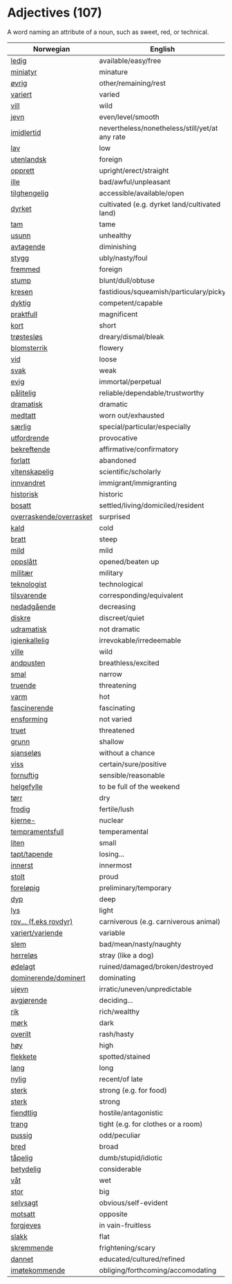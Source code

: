 # Adjectives (107)

A word naming an attribute of a noun, such as sweet, red, or technical.

| Norwegian | English |
| --- | --- |
| [ledig](https://www.ordnett.no/search?language=no&phrase=ledig) | available/easy/free |
| [miniatyr](https://www.ordnett.no/search?language=no&phrase=miniatyr) | minature |
| [øvrig](https://www.ordnett.no/search?language=no&phrase=øvrig) | other/remaining/rest |
| [variert](https://www.ordnett.no/search?language=no&phrase=variert) | varied |
| [vill](https://www.ordnett.no/search?language=no&phrase=vill) | wild |
| [jevn](https://www.ordnett.no/search?language=no&phrase=jevn) | even/level/smooth |
| [imidlertid](https://www.ordnett.no/search?language=no&phrase=imidlertid) | nevertheless/nonetheless/still/yet/at any rate |
| [lav](https://www.ordnett.no/search?language=no&phrase=lav) | low |
| [utenlandsk](https://www.ordnett.no/search?language=no&phrase=utenlandsk) | foreign |
| [opprett](https://www.ordnett.no/search?language=no&phrase=opprett) | upright/erect/straight |
| [ille](https://www.ordnett.no/search?language=no&phrase=ille) | bad/awful/unpleasant |
| [tilghengelig](https://www.ordnett.no/search?language=no&phrase=tilghengelig) | accessible/available/open |
| [dyrket](https://www.ordnett.no/search?language=no&phrase=dyrket) | cultivated (e.g. dyrket land/cultivated land) |
| [tam](https://www.ordnett.no/search?language=no&phrase=tam) | tame |
| [usunn](https://www.ordnett.no/search?language=no&phrase=usunn) | unhealthy |
| [avtagende](https://www.ordnett.no/search?language=no&phrase=avtagende) | diminishing |
| [stygg](https://www.ordnett.no/search?language=no&phrase=stygg) | ubly/nasty/foul |
| [fremmed](https://www.ordnett.no/search?language=no&phrase=fremmed) | foreign |
| [stump](https://www.ordnett.no/search?language=no&phrase=stump) | blunt/dull/obtuse |
| [kresen](https://www.ordnett.no/search?language=no&phrase=kresen) | fastidious/squeamish/particulary/picky |
| [dyktig](https://www.ordnett.no/search?language=no&phrase=dyktig) | competent/capable |
| [praktfull](https://www.ordnett.no/search?language=no&phrase=praktfull) | magnificent |
| [kort](https://www.ordnett.no/search?language=no&phrase=kort) | short |
| [trøstesløs](https://www.ordnett.no/search?language=no&phrase=trøstesløs) | dreary/dismal/bleak |
| [blomsterrik](https://www.ordnett.no/search?language=no&phrase=blomsterrik) | flowery |
| [vid](https://www.ordnett.no/search?language=no&phrase=vid) | loose |
| [svak](https://www.ordnett.no/search?language=no&phrase=svak) | weak |
| [evig](https://www.ordnett.no/search?language=no&phrase=evig) | immortal/perpetual |
| [pålitelig](https://www.ordnett.no/search?language=no&phrase=pålitelig) | reliable/dependable/trustworthy |
| [dramatisk](https://www.ordnett.no/search?language=no&phrase=dramatisk) | dramatic |
| [medtatt](https://www.ordnett.no/search?language=no&phrase=medtatt) | worn out/exhausted |
| [særlig](https://www.ordnett.no/search?language=no&phrase=særlig) | special/particular/especially |
| [utfordrende](https://www.ordnett.no/search?language=no&phrase=utfordrende) | provocative |
| [bekreftende](https://www.ordnett.no/search?language=no&phrase=bekreftende) | affirmative/confirmatory |
| [forlatt](https://www.ordnett.no/search?language=no&phrase=forlatt) | abandoned |
| [vitenskapelig](https://www.ordnett.no/search?language=no&phrase=vitenskapelig) | scientific/scholarly |
| [innvandret](https://www.ordnett.no/search?language=no&phrase=innvandret) | immigrant/immigranting |
| [historisk](https://www.ordnett.no/search?language=no&phrase=historisk) | historic |
| [bosatt](https://www.ordnett.no/search?language=no&phrase=bosatt) | settled/living/domiciled/resident |
| [overraskende/overrasket](https://www.ordnett.no/search?language=no&phrase=overraskende/overrasket) | surprised |
| [kald](https://www.ordnett.no/search?language=no&phrase=kald) | cold |
| [bratt](https://www.ordnett.no/search?language=no&phrase=bratt) | steep |
| [mild](https://www.ordnett.no/search?language=no&phrase=mild) | mild |
| [oppslått](https://www.ordnett.no/search?language=no&phrase=oppslått) | opened/beaten up |
| [militær](https://www.ordnett.no/search?language=no&phrase=militær) | military |
| [teknologist](https://www.ordnett.no/search?language=no&phrase=teknologist) | technological |
| [tilsvarende](https://www.ordnett.no/search?language=no&phrase=tilsvarende) | corresponding/equivalent |
| [nedadgående](https://www.ordnett.no/search?language=no&phrase=nedadgående) | decreasing |
| [diskre](https://www.ordnett.no/search?language=no&phrase=diskre) | discreet/quiet |
| [udramatisk](https://www.ordnett.no/search?language=no&phrase=udramatisk) | not dramatic |
| [igjenkallelig](https://www.ordnett.no/search?language=no&phrase=igjenkallelig) | irrevokable/irredeemable |
| [ville](https://www.ordnett.no/search?language=no&phrase=ville) | wild |
| [andpusten](https://www.ordnett.no/search?language=no&phrase=andpusten) | breathless/excited |
| [smal](https://www.ordnett.no/search?language=no&phrase=smal) | narrow |
| [truende](https://www.ordnett.no/search?language=no&phrase=truende) | threatening |
| [varm](https://www.ordnett.no/search?language=no&phrase=varm) | hot |
| [fascinerende](https://www.ordnett.no/search?language=no&phrase=fascinerende) | fascinating |
| [ensforming](https://www.ordnett.no/search?language=no&phrase=ensforming) | not varied |
| [truet](https://www.ordnett.no/search?language=no&phrase=truet) | threatened |
| [grunn](https://www.ordnett.no/search?language=no&phrase=grunn) | shallow |
| [sjanseløs](https://www.ordnett.no/search?language=no&phrase=sjanseløs) | without a chance |
| [viss](https://www.ordnett.no/search?language=no&phrase=viss) | certain/sure/positive |
| [fornuftig](https://www.ordnett.no/search?language=no&phrase=fornuftig) | sensible/reasonable |
| [helgefylle](https://www.ordnett.no/search?language=no&phrase=helgefylle) | to be full of the weekend |
| [tørr](https://www.ordnett.no/search?language=no&phrase=tørr) | dry |
| [frodig](https://www.ordnett.no/search?language=no&phrase=frodig) | fertile/lush |
| [kjerne-](https://www.ordnett.no/search?language=no&phrase=kjerne-) | nuclear |
| [tempramentsfull](https://www.ordnett.no/search?language=no&phrase=tempramentsfull) | temperamental |
| [liten](https://www.ordnett.no/search?language=no&phrase=liten) | small |
| [tapt/tapende](https://www.ordnett.no/search?language=no&phrase=tapt/tapende) | losing... |
| [innerst](https://www.ordnett.no/search?language=no&phrase=innerst) | innermost |
| [stolt](https://www.ordnett.no/search?language=no&phrase=stolt) | proud |
| [foreløpig](https://www.ordnett.no/search?language=no&phrase=foreløpig) | preliminary/temporary |
| [dyp](https://www.ordnett.no/search?language=no&phrase=dyp) | deep |
| [lys](https://www.ordnett.no/search?language=no&phrase=lys) | light |
| [rov... (f.eks rovdyr)](https://www.ordnett.no/search?language=no&phrase=rov...%20(f.eks%20rovdyr)) | carniverous (e.g. carniverous animal) |
| [variert/variende](https://www.ordnett.no/search?language=no&phrase=variert/variende) | variable |
| [slem](https://www.ordnett.no/search?language=no&phrase=slem) | bad/mean/nasty/naughty |
| [herreløs](https://www.ordnett.no/search?language=no&phrase=herreløs) | stray (like a dog) |
| [ødelagt](https://www.ordnett.no/search?language=no&phrase=ødelagt) | ruined/damaged/broken/destroyed |
| [dominerende/dominert](https://www.ordnett.no/search?language=no&phrase=dominerende/dominert) | dominating |
| [ujevn](https://www.ordnett.no/search?language=no&phrase=ujevn) | irratic/uneven/unpredictable |
| [avgjørende](https://www.ordnett.no/search?language=no&phrase=avgjørende) | deciding... |
| [rik](https://www.ordnett.no/search?language=no&phrase=rik) | rich/wealthy |
| [mørk](https://www.ordnett.no/search?language=no&phrase=mørk) | dark |
| [overilt](https://www.ordnett.no/search?language=no&phrase=overilt) | rash/hasty |
| [høy](https://www.ordnett.no/search?language=no&phrase=høy) | high |
| [flekkete](https://www.ordnett.no/search?language=no&phrase=flekkete) | spotted/stained |
| [lang](https://www.ordnett.no/search?language=no&phrase=lang) | long |
| [nylig](https://www.ordnett.no/search?language=no&phrase=nylig) | recent/of late |
| [sterk](https://www.ordnett.no/search?language=no&phrase=sterk) | strong (e.g. for food) |
| [sterk](https://www.ordnett.no/search?language=no&phrase=sterk) | strong |
| [fiendtlig](https://www.ordnett.no/search?language=no&phrase=fiendtlig) | hostile/antagonistic |
| [trang](https://www.ordnett.no/search?language=no&phrase=trang) | tight (e.g. for clothes or a room) |
| [pussig](https://www.ordnett.no/search?language=no&phrase=pussig) | odd/peculiar |
| [bred](https://www.ordnett.no/search?language=no&phrase=bred) | broad |
| [tåpelig](https://www.ordnett.no/search?language=no&phrase=tåpelig) | dumb/stupid/idiotic |
| [betydelig](https://www.ordnett.no/search?language=no&phrase=betydelig) | considerable |
| [våt](https://www.ordnett.no/search?language=no&phrase=våt) | wet |
| [stor](https://www.ordnett.no/search?language=no&phrase=stor) | big |
| [selvsagt](https://www.ordnett.no/search?language=no&phrase=selvsagt) | obvious/self-evident |
| [motsatt](https://www.ordnett.no/search?language=no&phrase=motsatt) | opposite |
| [forgjeves](https://www.ordnett.no/search?language=no&phrase=forgjeves) | in vain-fruitless |
| [slakk](https://www.ordnett.no/search?language=no&phrase=slakk) | flat |
| [skremmende](https://www.ordnett.no/search?language=no&phrase=skremmende) | frightening/scary |
| [dannet](https://www.ordnett.no/search?language=no&phrase=dannet) | educated/cultured/refined |
| [imøtekommende](https://www.ordnett.no/search?language=no&phrase=imøtekommende) | obliging/forthcoming/accomodating |


